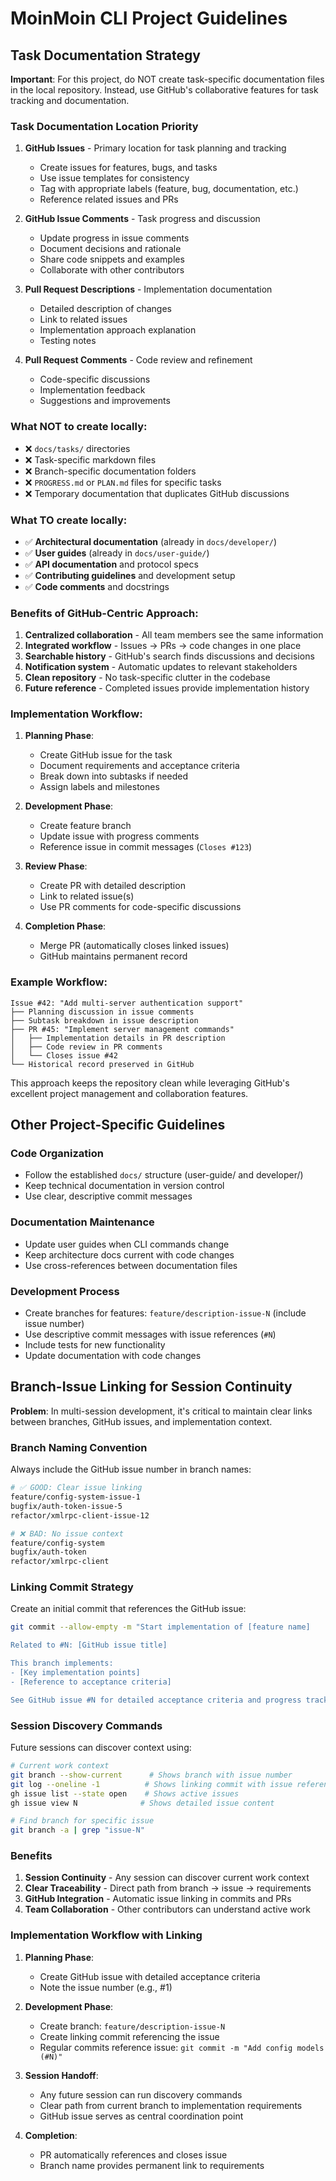 # MoinMoin CLI Project Guidelines

## Task Documentation Strategy

**Important**: For this project, do NOT create task-specific documentation files in the local repository. Instead, use GitHub's collaborative features for task tracking and documentation.

### Task Documentation Location Priority

1. **GitHub Issues** - Primary location for task planning and tracking
   - Create issues for features, bugs, and tasks
   - Use issue templates for consistency
   - Tag with appropriate labels (feature, bug, documentation, etc.)
   - Reference related issues and PRs

2. **GitHub Issue Comments** - Task progress and discussion
   - Update progress in issue comments
   - Document decisions and rationale
   - Share code snippets and examples
   - Collaborate with other contributors

3. **Pull Request Descriptions** - Implementation documentation
   - Detailed description of changes
   - Link to related issues
   - Implementation approach explanation
   - Testing notes

4. **Pull Request Comments** - Code review and refinement
   - Code-specific discussions
   - Implementation feedback
   - Suggestions and improvements

### What NOT to create locally:

- ❌ `docs/tasks/` directories
- ❌ Task-specific markdown files
- ❌ Branch-specific documentation folders
- ❌ `PROGRESS.md` or `PLAN.md` files for specific tasks
- ❌ Temporary documentation that duplicates GitHub discussions

### What TO create locally:

- ✅ **Architectural documentation** (already in `docs/developer/`)
- ✅ **User guides** (already in `docs/user-guide/`)
- ✅ **API documentation** and protocol specs
- ✅ **Contributing guidelines** and development setup
- ✅ **Code comments** and docstrings

### Benefits of GitHub-Centric Approach:

1. **Centralized collaboration** - All team members see the same information
2. **Integrated workflow** - Issues → PRs → code changes in one place
3. **Searchable history** - GitHub's search finds discussions and decisions
4. **Notification system** - Automatic updates to relevant stakeholders
5. **Clean repository** - No task-specific clutter in the codebase
6. **Future reference** - Completed issues provide implementation history

### Implementation Workflow:

1. **Planning Phase**:
   - Create GitHub issue for the task
   - Document requirements and acceptance criteria
   - Break down into subtasks if needed
   - Assign labels and milestones

2. **Development Phase**:
   - Create feature branch
   - Update issue with progress comments
   - Reference issue in commit messages (`Closes #123`)

3. **Review Phase**:
   - Create PR with detailed description
   - Link to related issue(s)
   - Use PR comments for code-specific discussions

4. **Completion Phase**:
   - Merge PR (automatically closes linked issues)
   - GitHub maintains permanent record

### Example Workflow:

```
Issue #42: "Add multi-server authentication support"
├── Planning discussion in issue comments
├── Subtask breakdown in issue description
├── PR #45: "Implement server management commands"
│   ├── Implementation details in PR description
│   ├── Code review in PR comments
│   └── Closes issue #42
└── Historical record preserved in GitHub
```

This approach keeps the repository clean while leveraging GitHub's excellent project management and collaboration features.

## Other Project-Specific Guidelines

### Code Organization
- Follow the established `docs/` structure (user-guide/ and developer/)
- Keep technical documentation in version control
- Use clear, descriptive commit messages

### Documentation Maintenance
- Update user guides when CLI commands change
- Keep architecture docs current with code changes
- Use cross-references between documentation files

### Development Process
- Create branches for features: `feature/description-issue-N` (include issue number)
- Use descriptive commit messages with issue references (`#N`)
- Include tests for new functionality
- Update documentation with code changes

## Branch-Issue Linking for Session Continuity

**Problem**: In multi-session development, it's critical to maintain clear links between branches, GitHub issues, and implementation context.

### Branch Naming Convention
Always include the GitHub issue number in branch names:

```bash
# ✅ GOOD: Clear issue linking
feature/config-system-issue-1
bugfix/auth-token-issue-5  
refactor/xmlrpc-client-issue-12

# ❌ BAD: No issue context
feature/config-system
bugfix/auth-token
refactor/xmlrpc-client
```

### Linking Commit Strategy
Create an initial commit that references the GitHub issue:

```bash
git commit --allow-empty -m "Start implementation of [feature name]

Related to #N: [GitHub issue title]

This branch implements:
- [Key implementation points]
- [Reference to acceptance criteria]

See GitHub issue #N for detailed acceptance criteria and progress tracking."
```

### Session Discovery Commands
Future sessions can discover context using:

```bash
# Current work context
git branch --show-current      # Shows branch with issue number
git log --oneline -1          # Shows linking commit with issue reference
gh issue list --state open    # Shows active issues
gh issue view N              # Shows detailed issue content

# Find branch for specific issue
git branch -a | grep "issue-N"
```

### Benefits
1. **Session Continuity** - Any session can discover current work context
2. **Clear Traceability** - Direct path from branch → issue → requirements
3. **GitHub Integration** - Automatic issue linking in commits and PRs  
4. **Team Collaboration** - Other contributors can understand active work

### Implementation Workflow with Linking

1. **Planning Phase**:
   - Create GitHub issue with detailed acceptance criteria
   - Note the issue number (e.g., #1)

2. **Development Phase**:
   - Create branch: `feature/description-issue-N`
   - Create linking commit referencing the issue
   - Regular commits reference issue: `git commit -m "Add config models (#N)"`

3. **Session Handoff**:
   - Any future session can run discovery commands
   - Clear path from current branch to implementation requirements
   - GitHub issue serves as central coordination point

4. **Completion**:
   - PR automatically references and closes issue
   - Branch name provides permanent link to requirements